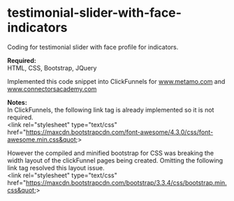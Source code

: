 # testimonial-slider-with-face-indicators
Coding for testimonial slider with face profile for indicators. 

<strong>Required:</strong><br>
HTML, CSS, Bootstrap, JQuery

Implemented this code snippet into ClickFunnels for www.metamo.com and www.connectorsacademy.com

<strong>Notes:</strong><br>
In ClickFunnels, the following link tag is already implemented so it is not required.<br>
&lt;link rel=&quot;stylesheet&quot; type=&quot;text/css&quot; href=&quot;https://maxcdn.bootstrapcdn.com/font-awesome/4.3.0/css/font-awesome.min.css&quot;&gt;

However the compiled and minified bootstrap for CSS was breaking the width layout of the clickFunnel pages being created. Omitting the following link tag resolved this layout issue.<br>
&lt;link rel=&quot;stylesheet&quot; type=&quot;text/css&quot; href=&quot;https://maxcdn.bootstrapcdn.com/bootstrap/3.3.4/css/bootstrap.min.css&quot;&gt;
